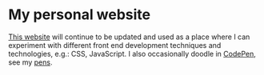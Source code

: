 # My personal website

[This website](https://cjpearce.com) will continue to be updated and used as a place where I can experiment with different front end development techniques and technologies, e.g.: CSS, JavaScript. I also occasionally doodle in [CodePen](https://codepen.io), see my [pens](https://codepen.io/chris-pearce/settings).
